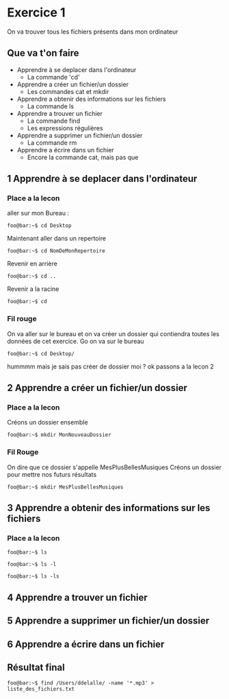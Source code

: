 # Exercice 1
On va trouver tous les fichiers présents dans mon ordinateur

## Que va t'on faire
- Apprendre à se deplacer dans l'ordinateur 
  - La commande 'cd'
- Apprendre a créer un fichier/un dossier
  - Les commandes cat et mkdir 
- Apprendre a obtenir des informations sur les fichiers
  - La commande ls
- Apprendre a trouver un fichier
  - La commande find
  - Les expressions régulières
- Apprendre a supprimer un fichier/un dossier
  - La commande rm
- Apprendre a écrire dans un fichier
  - Encore la commande cat, mais pas que


## 1 Apprendre à se deplacer dans l'ordinateur 
### Place a la lecon
aller sur mon Bureau :
```console
foo@bar:~$ cd Desktop
```
Maintenant aller dans un repertoire
```console
foo@bar:~$ cd NomDeMonRepertoire
```
Revenir en arrière
```console
foo@bar:~$ cd ..
```
Revenir a la racine
```console
foo@bar:~$ cd
```
### Fil rouge
On va aller sur le bureau et on va créer un dossier qui contiendra toutes les données de cet exercice.
Go on va sur le bureau
```console
foo@bar:~$ cd Desktop/
```
hummmm mais je sais pas créer de dossier moi ?
ok passons a la lecon 2
## 2 Apprendre a créer un fichier/un dossier
### Place a la lecon
Créons un dossier ensemble
```console
foo@bar:~$ mkdir MonNouveauDossier
```

### Fil Rouge
On dire que ce dossier s'appelle MesPlusBellesMusiques
Créons un dossier pour mettre nos futurs résultats
```console
foo@bar:~$ mkdir MesPlusBellesMusiques
```
## 3 Apprendre a obtenir des informations sur les fichiers
### Place a la lecon
```console
foo@bar:~$ ls
```

```console
foo@bar:~$ ls -l
```

```console
foo@bar:~$ ls -ls
```
## 4 Apprendre a trouver un fichier

## 5 Apprendre a supprimer un fichier/un dossier
## 6 Apprendre a écrire dans un fichier


## Résultat final
```console
foo@bar:~$ find /Users/ddelalle/ -name '*.mp3' > liste_des_fichiers.txt
```
